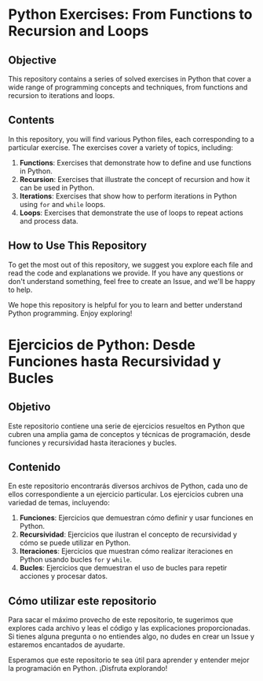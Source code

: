 # Python Exercises: From Functions to Recursion and Loops

## Objective

This repository contains a series of solved exercises in Python that cover a wide range of programming concepts and techniques, from functions and recursion to iterations and loops.

## Contents

In this repository, you will find various Python files, each corresponding to a particular exercise. The exercises cover a variety of topics, including:

1. **Functions**: Exercises that demonstrate how to define and use functions in Python.
2. **Recursion**: Exercises that illustrate the concept of recursion and how it can be used in Python.
3. **Iterations**: Exercises that show how to perform iterations in Python using `for` and `while` loops.
4. **Loops**: Exercises that demonstrate the use of loops to repeat actions and process data.

## How to Use This Repository

To get the most out of this repository, we suggest you explore each file and read the code and explanations we provide. If you have any questions or don't understand something, feel free to create an Issue, and we'll be happy to help.

We hope this repository is helpful for you to learn and better understand Python programming. Enjoy exploring!

# Ejercicios de Python: Desde Funciones hasta Recursividad y Bucles

## Objetivo

Este repositorio contiene una serie de ejercicios resueltos en Python que cubren una amplia gama de conceptos y técnicas de programación, desde funciones y recursividad hasta iteraciones y bucles.

## Contenido

En este repositorio encontrarás diversos archivos de Python, cada uno de ellos correspondiente a un ejercicio particular. Los ejercicios cubren una variedad de temas, incluyendo:

1. **Funciones**: Ejercicios que demuestran cómo definir y usar funciones en Python.
2. **Recursividad**: Ejercicios que ilustran el concepto de recursividad y cómo se puede utilizar en Python.
3. **Iteraciones**: Ejercicios que muestran cómo realizar iteraciones en Python usando bucles `for` y `while`.
4. **Bucles**: Ejercicios que demuestran el uso de bucles para repetir acciones y procesar datos.

## Cómo utilizar este repositorio

Para sacar el máximo provecho de este repositorio, te sugerimos que explores cada archivo y leas el código y las explicaciones proporcionadas. Si tienes alguna pregunta o no entiendes algo, no dudes en crear un Issue y estaremos encantados de ayudarte.

Esperamos que este repositorio te sea útil para aprender y entender mejor la programación en Python. ¡Disfruta explorando!

